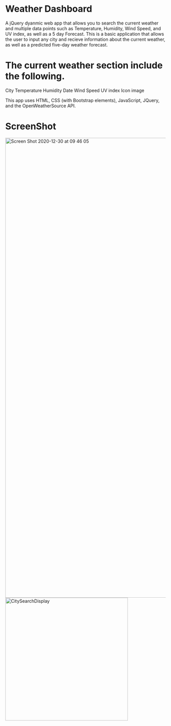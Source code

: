 # Weather Dashboard

A jQuery dyanmic web app that allows you to search the current weather and multiple data points such as Temperature, Humidity, Wind Speed, and UV index, as well as a 5 day Forecast. This is a basic application that allows the user to input any city and recieve information about the current weather, as well as a predicted five-day weather forecast.

# The current weather section include the following.

City
Temperature
Humidity
Date
Wind Speed
UV index
Icon image

This app uses HTML, CSS (with Bootstrap elements), JavaScript, JQuery, and the OpenWeatherSource API.

# ScreenShot

<img width="1440" alt="Screen Shot 2020-12-30 at 09 46 05" src="https://user-images.githubusercontent.com/71395909/103359351-913d3b80-4ad9-11eb-8f95-8a9108a96e28.png">

<img width="385" alt="CitySearchDisplay" src="https://user-images.githubusercontent.com/71395909/103359342-8d111e00-4ad9-11eb-8614-3b269aa7bf4f.png">



